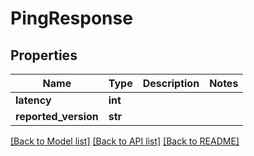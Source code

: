 # PingResponse

## Properties
Name | Type | Description | Notes
------------ | ------------- | ------------- | -------------
**latency** | **int** |  | 
**reported_version** | **str** |  | 

[[Back to Model list]](../README.md#documentation-for-models) [[Back to API list]](../README.md#documentation-for-api-endpoints) [[Back to README]](../README.md)

